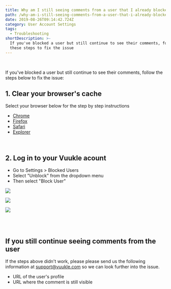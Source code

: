 ```yaml
---
title: Why am I still seeing comments from a user that I already blocked?
path: /why-am-i-still-seeing-comments-from-a-user-that-i-already-blocked/
date: 2019-08-26T09:14:42.724Z
category: User Account Settings
tags:
  - Troubleshooting
shortDescription: >-
  If you've blocked a user but still continue to see their comments, follow
  these steps to fix the issue
---
```

<br>

If you've blocked a user but still continue to see their comments, follow the steps below to fix the issue:

## 1. Clear your browser's cache

Select your browser below for the step by step instructions

* [Chrome](https://support.google.com/accounts/answer/32050)
* [Firefox](https://support.mozilla.org/en-US/kb/how-clear-firefox-cache)
* [Safari](https://clear-my-cache.com/apple-mac-os/safari.html)
* [Explorer](https://clear-my-cache.com/windows/internet-explorer-11.html)

<br>

## 2. Log in to your Vuukle acount

* Go to Settings > Blocked Users
* Select "Unblock" from the dropdown menu
* Then select "Block User" 

![](/img/open-profile-of-blocked-user.png)

![](/img/unblock-a-user-2.png)

![](/img/block-a-user.png)

<br>

<br>

## If you still continue seeing comments from the user

If the steps above didn't work, please please send us the following information at support@vuukle.com so we can look further into the issue.

* URL of the user's profile
* URL where the comment is still visible
